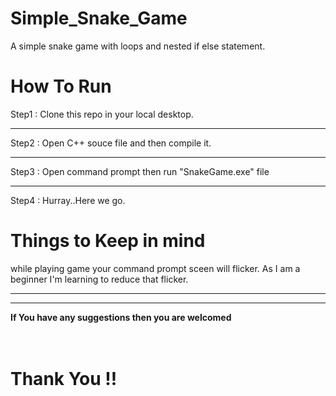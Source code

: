 # Simple_Snake_Game
A simple snake game with loops and nested if else statement. 

# How To Run 
Step1 : Clone this repo in your local desktop.
<hr>
Step2 : Open C++ souce file and then compile it.
<hr>
Step3 : Open command prompt then run "SnakeGame.exe" file
<hr>
Step4 : Hurray..Here we go.

# Things to Keep in mind
while playing game your command prompt sceen will flicker. 
As I am a beginner I'm learning to reduce that flicker.

<hr>
<hr>
<b> If You have any suggestions then you are welcomed </b>

<br>
<br>
<br>

# Thank You !! 

